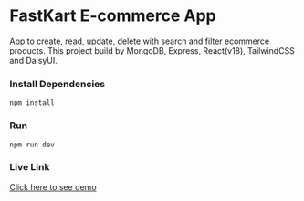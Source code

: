 # FastKart E-commerce App

App to create, read, update, delete with search and filter ecommerce products.
This project build by MongoDB, Express, React(v18), TailwindCSS and DaisyUI.

<!-- <img src="public/HomePage.png" /> -->
<!-- <img src="public/SearchResult.png" /> -->

### Install Dependencies

```
npm install
```

### Run

```
npm run dev
```
### Live Link
[Click here to see demo](https://github-finder-hu04x7nra-istiak-hossain-tushars-projects.vercel.app/)
